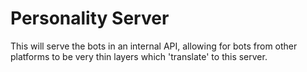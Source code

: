 # Personality Server

This will serve the bots in an internal API, allowing for bots from other platforms to be very thin layers which 'translate' to this server.
